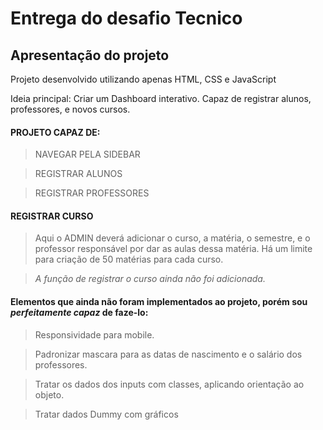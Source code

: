 
# Entrega do desafio Tecnico

## Apresentação do projeto
Projeto desenvolvido utilizando apenas HTML, CSS e JavaScript

Ideia principal: Criar um Dashboard interativo. Capaz de registrar alunos, professores, e novos cursos.

#### PROJETO CAPAZ DE:

>NAVEGAR PELA SIDEBAR

>REGISTRAR ALUNOS

>REGISTRAR PROFESSORES


#### REGISTRAR CURSO
>Aqui o ADMIN deverá adicionar o curso, a matéria, o semestre, e o professor responsável por dar as aulas dessa matéria.
Há um limite para criação de 50 matérias para cada curso.

>*A função de registrar o curso ainda não foi adicionada.*
  
#### Elementos que ainda não foram implementados ao projeto, porém sou _perfeitamente capaz_ de faze-lo:
>Responsividade para mobile.

>Padronizar mascara para as datas de nascimento e o salário dos professores.

>Tratar os dados dos inputs com classes, aplicando orientação ao objeto.

>Tratar dados Dummy com gráficos

>

